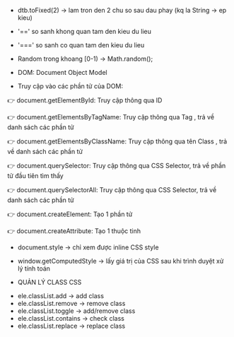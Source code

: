 - dtb.toFixed(2) -> lam tron den 2 chu so sau dau phay (kq la String -> ep kieu)
- '==' so sanh khong quan tam den kieu du lieu
- '===' so sanh co quan tam den kieu du lieu
- Random trong khoang [0-1) -> Math.random();

- DOM: Document Object Model

- Truy cập vào các phần tử của DOM:

👉  document.getElementById: Truy cập thông qua ID

👉  document.getElementsByTagName: Truy cập thông qua Tag , trả về danh sách các phần tử

👉  document.getElementsByClassName: Truy cập thông qua tên Class , trả về danh sách các phần tử

👉  document.querySelector: Truy cập thông qua CSS Selector, trả về phần tử đầu tiên tìm thấy

👉  document.querySelectorAll: Truy cập thông qua CSS Selector, trả về danh sách các phần tử

👉  document.createElement: Tạo 1 phần tử

👉  document.createAttribute: Tạo 1 thuộc tinh

- document.style -> chỉ xem được inline CSS style
- window.getComputedStyle -> lấy giá trị của CSS sau khi trình duyệt xử lý tính toán


- QUẢN LÝ CLASS CSS
+ ele.classList.add -> add class
+ ele.classList.remove -> remove class
+ ele.classList.toggle -> add/remove class
+ ele.classList.contains -> check class
+ ele.classList.replace -> replace class